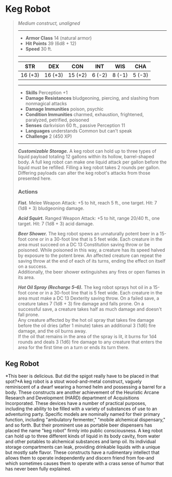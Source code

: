 # Keg Robot
>*Medium construct, unaligned*
>___
>- **Armor Class** 14 (natural armor)
>- **Hit Points** 39 (6d8 + 12)
>- **Speed** 30 ft.
>___
>|STR|DEX|CON|INT|WIS|CHA|
>|:---:|:---:|:---:|:---:|:---:|:---:|
>|16 (+3)|16 (+3)|15 (+2)|6 (-2)|8 (-1)|5 (-3)|
>___
>- **Skills** Perception +1
>- **Damage Resistances** bludgeoning, piercing, and slashing from nonmagical attacks
>- **Damage Immunities** poison, psychic
>- **Condition Immunities** charmed, exhaustion, frightened, paralyzed, petrified, poisoned
>- **Senses** darkvision 60 ft., passive Perception 11
>- **Languages** understands Common but can't speak
>- **Challenge** 2 (450 XP)
>___
>***Customizable Storage.*** A keg robot can hold up to three types of liquid payload totaling 12 gallons within its hollow, barrel-shaped body. A full keg robot can make one liquid attack per gallon before the liquid must be refilled. Filling a keg robot takes 2 rounds per gallon. Differing payloads can alter the keg robot's attacks from those presented here.  
>
>### Actions
>***Fist.*** Melee Weapon Attack: +5 to hit, reach 5 ft., one target. Hit: 7 (1d8 + 3) bludgeoning damage.  
>
>***Acid Squirt.*** Ranged Weapon Attack: +5 to hit, range 20/40 ft., one target. Hit: 7 (1d8 + 3) acid damage.  
>
>***Beer Shower.*** The keg robot spews an unnaturally potent beer in a 15-foot cone or in a 30-foot line that is 5 feet wide. Each creature in the area must succeed on a DC 13 Constitution saving throw or be poisoned. While poisoned in this way, a creature has its speed halved by exposure to the potent brew. An affected creature can repeat the saving throw at the end of each of its turns, ending the effect on itself on a success.  
>Additionally, the beer shower extinguishes any fires or open flames in its area.  
>
>***Hot Oil Spray (Recharge 5–6).*** The keg robot sprays hot oil in a 15-foot cone or in a 30-foot line that is 5 feet wide. Each creature in the area must make a DC 13 Dexterity saving throw. On a failed save, a creature takes 7 (1d8 + 3) fire damage and falls prone. On a successful save, a creature takes half as much damage and doesn't fall prone.  
>Any creature affected by the hot oil spray that takes fire damage before the oil dries (after 1 minute) takes an additional 3 (1d6) fire damage, and the oil burns away.  
>If the oil that remains in the area of the spray is lit, it burns for 1d4 rounds and deals 3 (1d6) fire damage to any creature that enters the area for the first time on a turn or ends its turn there.
## Keg Robot
*This beer is delicious. But did the spigot really have to be placed in that spot?*A keg robot is a stout wood-and-metal construct, vaguely reminiscent of a dwarf wearing a horned helm and possessing a barrel for a body. These constructs are another achievement of the Heuristic Arcane Research and Development (HARD) department of Acquisitions Incorporated. These devices have a number of practical purposes, including the ability to be filled with a variety of substances of use to an adventuring party. Specific models are nominally named for their primary function, including "ambulatory fermenter," "mobile alchemical dispensary," and so forth. But their prominent use as portable beer dispensers has placed the name "keg robot" firmly into public consciousness.
A keg robot can hold up to three different kinds of liquid in its body cavity, from water and other potables to alchemical substances and lamp oil. Its individual storage compartments can leak, providing drinkable liquids with a unique but mostly safe flavor. These constructs have a rudimentary intellect that allows them to operate independently and discern friend from foe-and which sometimes causes them to operate with a crass sense of humor that has never been fully explained.